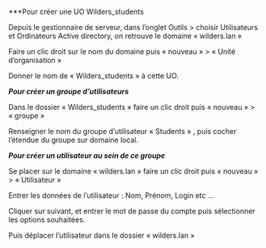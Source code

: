 ***Pour créer une UO Wilders_students

Depuis le gestionnaire de serveur, dans l’onglet Outils > choisir Utilisateurs et Ordinateurs Active directory, on retrouve le domaine « wilders.lan »

Faire un clic droit sur le nom du domaine puis « nouveau » > « Unité d’organisation »

Donner le nom de « Wilders_students » à cette UO.


***Pour créer un groupe d’utilisateurs***

Dans le dossier « Wilders_students » faire un clic droit puis « nouveau » > « groupe »

Renseigner le nom du groupe d’utilisateur « Students » , puis cocher l’étendue du groupe sur domaine local.


***Pour créer un utilisateur au sein de ce groupe***

Se placer sur le domaine « wilders.lan » faire un clic droit puis « nouveau » > « Utilisateur »

Entrer les données de l’utilisateur : Nom, Prénom, Login etc ...

Cliquer sur suivant, et entrer le mot de passe du compte puis sélectionner les options souhaitées.

Puis déplacer l’utilisateur dans le dossier « wilders.lan »
